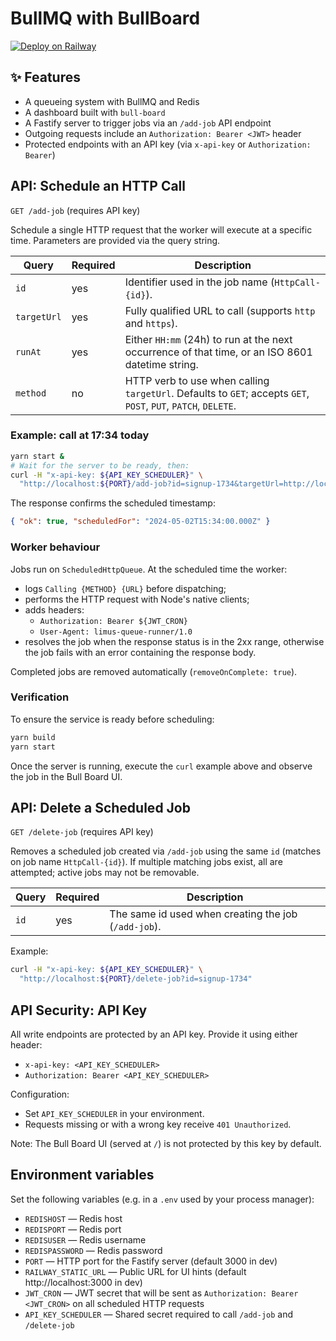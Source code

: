 # BullMQ with BullBoard

[![Deploy on Railway](https://railway.app/button.svg)](https://railway.app/new/template/odzp-I)

## ✨ Features

- A queueing system with BullMQ and Redis
- A dashboard built with `bull-board`
- A Fastify server to trigger jobs via an `/add-job` API endpoint
- Outgoing requests include an `Authorization: Bearer <JWT>` header
- Protected endpoints with an API key (via `x-api-key` or `Authorization: Bearer`)

## API: Schedule an HTTP Call

`GET /add-job` (requires API key)

Schedule a single HTTP request that the worker will execute at a specific time. Parameters are provided via the query string.

| Query       | Required | Description                                                                                                    |
| ----------- | -------- | -------------------------------------------------------------------------------------------------------------- |
| `id`        | yes      | Identifier used in the job name (`HttpCall-{id}`).                                                             |
| `targetUrl` | yes      | Fully qualified URL to call (supports `http` and `https`).                                                     |
| `runAt`     | yes      | Either `HH:mm` (24h) to run at the next occurrence of that time, or an ISO 8601 datetime string.               |
| `method`    | no       | HTTP verb to use when calling `targetUrl`. Defaults to `GET`; accepts `GET`, `POST`, `PUT`, `PATCH`, `DELETE`. |

### Example: call at 17:34 today

```bash
yarn start &
# Wait for the server to be ready, then:
curl -H "x-api-key: ${API_KEY_SCHEDULER}" \
  "http://localhost:${PORT}/add-job?id=signup-1734&targetUrl=http://localhost:3000/user/audience/send-signup-emails&runAt=17:34&method=POST"
```

The response confirms the scheduled timestamp:

```json
{ "ok": true, "scheduledFor": "2024-05-02T15:34:00.000Z" }
```

### Worker behaviour

Jobs run on `ScheduledHttpQueue`. At the scheduled time the worker:

- logs `Calling {METHOD} {URL}` before dispatching;
- performs the HTTP request with Node's native clients;
- adds headers:
  - `Authorization: Bearer ${JWT_CRON}`
  - `User-Agent: limus-queue-runner/1.0`
- resolves the job when the response status is in the 2xx range, otherwise the job fails with an error containing the response body.

Completed jobs are removed automatically (`removeOnComplete: true`).

### Verification

To ensure the service is ready before scheduling:

```bash
yarn build
yarn start
```

Once the server is running, execute the `curl` example above and observe the job in the Bull Board UI.

## API: Delete a Scheduled Job

`GET /delete-job` (requires API key)

Removes a scheduled job created via `/add-job` using the same `id` (matches on job name `HttpCall-{id}`). If multiple matching jobs exist, all are attempted; active jobs may not be removable.

| Query | Required | Description                                          |
| ----- | -------- | ---------------------------------------------------- |
| `id`  | yes      | The same id used when creating the job (`/add-job`). |

Example:

```bash
curl -H "x-api-key: ${API_KEY_SCHEDULER}" \
  "http://localhost:${PORT}/delete-job?id=signup-1734"
```

## API Security: API Key

All write endpoints are protected by an API key. Provide it using either header:

- `x-api-key: <API_KEY_SCHEDULER>`
- `Authorization: Bearer <API_KEY_SCHEDULER>`

Configuration:

- Set `API_KEY_SCHEDULER` in your environment.
- Requests missing or with a wrong key receive `401 Unauthorized`.

Note: The Bull Board UI (served at `/`) is not protected by this key by default.

## Environment variables

Set the following variables (e.g. in a `.env` used by your process manager):

- `REDISHOST` — Redis host
- `REDISPORT` — Redis port
- `REDISUSER` — Redis username
- `REDISPASSWORD` — Redis password
- `PORT` — HTTP port for the Fastify server (default 3000 in dev)
- `RAILWAY_STATIC_URL` — Public URL for UI hints (default http://localhost:3000 in dev)
- `JWT_CRON` — JWT secret that will be sent as `Authorization: Bearer <JWT_CRON>` on all scheduled HTTP requests
- `API_KEY_SCHEDULER` — Shared secret required to call `/add-job` and `/delete-job`
